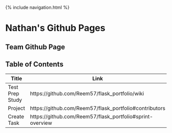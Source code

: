 {% include navigation.html %}

<h1> Nathan's Github Pages </h1>

<h2 href="https://github.com/PunarvasuS/TheSlushies/blob/main/README.md#Week-Overview"> Team Github Page </h2>

<h2> Table of Contents </h2>
<table>
  <thead>
    <tr>
      <th>Title</th>
      <th>Link</th>
    </tr>
  </thead>
  <tbody>
    <tr>
      <td>Test Prep Study</td>
      <td href="https://github.com/Reem57/flask_portfolio/wiki">https://github.com/Reem57/flask_portfolio/wiki</td>
    </tr>
    <tr>
      <td>Project</td>
      <td href="https://github.com/Reem57/flask_portfolio#contributors">https://github.com/Reem57/flask_portfolio#contributors</td>
    </tr>
    <tr>
      <td>Create Task</td>
      <td href="https://github.com/Reem57/flask_portfolio#sprint-overview">https://github.com/Reem57/flask_portfolio#sprint-overview</td>
    </tr>
  </tbody>
</table>
